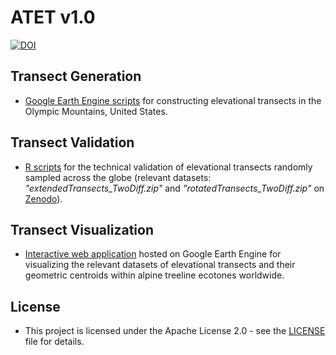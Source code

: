 # **ATET v1.0**
[![DOI](https://zenodo.org/badge/DOI/10.5281/zenodo.10963053.svg)](https://doi.org/10.5281/zenodo.10963053)

## Transect Generation
* [Google Earth Engine scripts](https://github.com/Chenyang-Wei/Alpine-Treeline-Elevational-Transects/tree/main/Generation) for constructing elevational transects in the Olympic Mountains, United States.

## Transect Validation
* [R scripts](https://github.com/Chenyang-Wei/Alpine-Treeline-Elevational-Transects/tree/main/Technical_Validation) for the technical validation of elevational transects randomly sampled across the globe (relevant datasets: *"extendedTransects_TwoDiff.zip"* and *"rotatedTransects_TwoDiff.zip"* on [Zenodo](https://zenodo.org/records/10729830)).

## Transect Visualization
* [Interactive web application](https://ee-treeline.projects.earthengine.app/view/alpine-treeline-elevational-transects) hosted on Google Earth Engine for visualizing the relevant datasets of elevational transects and their geometric centroids within alpine treeline ecotones worldwide.

## License
* This project is licensed under the Apache License 2.0 - see the [LICENSE](https://github.com/Chenyang-Wei/Alpine-Treeline-Elevational-Transects/blob/main/LICENSE) file for details.
